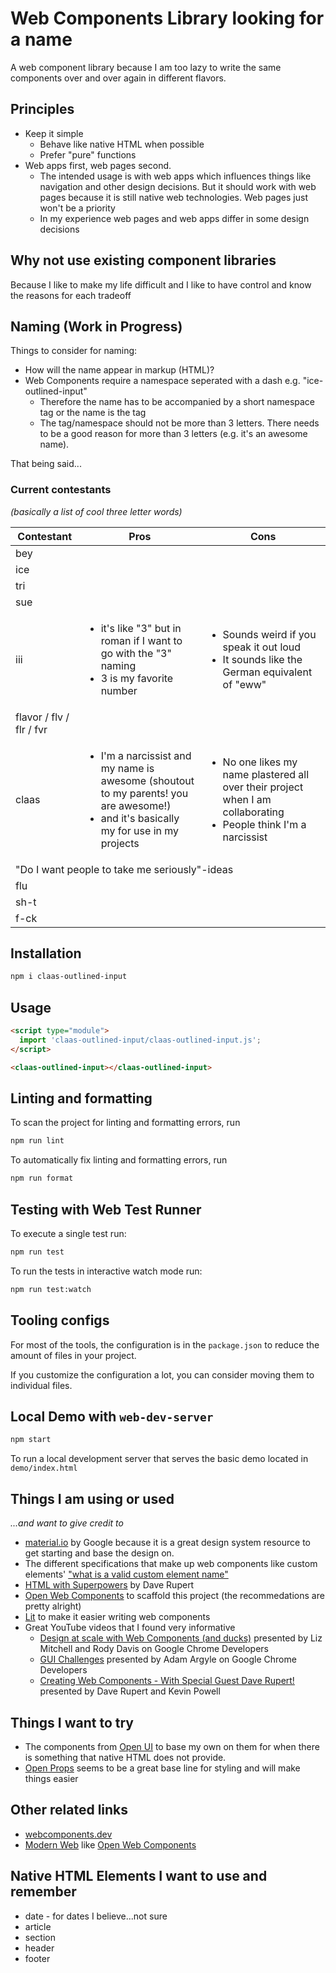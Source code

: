 # Web Components Library looking for a name

A web component library because I am too lazy to write the same components over and over again in different flavors.

## Principles
- Keep it simple
  - Behave like native HTML when possible
  - Prefer "pure" functions
- Web apps first, web pages second.
  - The intended usage is with web apps which influences things like navigation and other design decisions. But it should work with web pages because it is still native web technologies. Web pages just won't be a priority
  - In my experience web pages and web apps differ in some design decisions

## Why not use existing component libraries
Because I like to make my life difficult and I like to have control and know the reasons for each tradeoff

## Naming (Work in Progress)
Things to consider for naming:
- How will the name appear in markup (HTML)?
- Web Components require a namespace seperated with a dash e.g. "ice-outlined-input"
  - Therefore the name has to be accompanied by a short namespace tag or the name is the tag
  - The tag/namespace should not be more than 3 letters. There needs to be a good reason for more than 3 letters (e.g. it's an awesome name).

That being said...

### Current contestants
_(basically a list of cool three letter words)_

<table>
  <thead>
    <tr>
      <th>
        Contestant
      </th>
      <th>
        Pros
      </th>
      <th>
        Cons
      </th>
    </tr>
  </thead>
  <tbody>
    <tr>
      <td>bey</td>
      <td></td>
      <td></td>
    </tr>
    <tr>
      <td>ice</td>
      <td></td>
      <td></td>
    </tr>
    <tr>
      <td>tri</td>
      <td></td>
      <td></td>
    </tr>
    <tr>
      <td>sue</td>
      <td></td>
      <td></td>
    </tr>
    <tr>
      <td>iii</td>
      <td>
      <ul>
        <li>it's like "3" but in roman if I want to go with the "3" naming</li>
        <li>3 is my favorite number</li>
      </ul>
      </td>
      <td>
        <ul>
          <li>Sounds weird if you speak it out loud</li>
          <li>It sounds like the German equivalent of "eww"</li>
        </ul>
      </td>
    </tr>
    <tr>
      <td>flavor / flv / flr / fvr</td>
      <td>
      </td>
      <td></td>
    </tr>
    <tr>
      <td>claas</td>
      <td>
       <ul>
          <li>
          I'm a narcissist and my name is awesome (shoutout to my parents! you are awesome!)
          </li>
          <li>
          and it's basically my for use in my projects
          </li>
        </ul>
      </td>
      <td>
       <ul>
          <li>
          No one likes my name plastered all over their project when I am collaborating
          </li>
          <li>
          People think I'm a narcissist
          </li>
        </ul>
      </td>
    </tr>
    <tr>
      <td colspan="3">"Do I want people to take me seriously"-ideas</td>
    </tr>
    <tr>
      <td>flu</td>
      <td></td>
      <td></td>
    </tr>
    <tr>
      <td>sh-t</td>
      <td></td>
      <td></td>
    </tr>
    <tr>
      <td>f-ck</td>
      <td></td>
      <td></td>
    </tr>
  </tbody>
</table>

## Installation

```bash
npm i claas-outlined-input
```

## Usage

```html
<script type="module">
  import 'claas-outlined-input/claas-outlined-input.js';
</script>

<claas-outlined-input></claas-outlined-input>
```

## Linting and formatting

To scan the project for linting and formatting errors, run

```bash
npm run lint
```

To automatically fix linting and formatting errors, run

```bash
npm run format
```

## Testing with Web Test Runner

To execute a single test run:

```bash
npm run test
```

To run the tests in interactive watch mode run:

```bash
npm run test:watch
```

## Tooling configs

For most of the tools, the configuration is in the `package.json` to reduce the amount of files in your project.

If you customize the configuration a lot, you can consider moving them to individual files.

## Local Demo with `web-dev-server`

```bash
npm start
```

To run a local development server that serves the basic demo located in `demo/index.html`


## Things I am using or used

_...and want to give credit to_

- [material.io](https://material.io) by Google because it is a great design system resource to get starting and base the design on.
- The different specifications that make up web components like custom elements' ["what is a valid custom element name"](https://html.spec.whatwg.org/multipage/custom-elements.html#valid-custom-element-name)
- [HTML with Superpowers](https://htmlwithsuperpowers.netlify.app/) by Dave Rupert
- [Open Web Components](https://open-wc.org/) to scaffold this project (the recommedations are pretty alright)
- [Lit](https://list.dev/) to make it easier writing web components
- Great YouTube videos that I found very informative
  - [Design at scale with Web Components (and ducks)](https://youtu.be/DBcz_bGcHgk) presented by Liz Mitchell and Rody Davis on Google Chrome Developers
  - [GUI Challenges](https://youtube.com/playlist?list=PLNYkxOF6rcIAaV1wwI9540OC_3XoIzMjQ) presented by Adam Argyle on Google Chrome Developers
  - [Creating Web Components - With Special Guest Dave Rupert!](https://youtu.be/Sq5oiHjwFxI) presented by Dave Rupert and Kevin Powell

## Things I want to try

- The components from [Open UI](https://open-ui.org/) to base my own on them for when there is something that native HTML does not provide.
- [Open Props](https://open-props.style/) seems to be a great base line for styling and will make things easier

## Other related links

- [webcomponents.dev](https://webcomponents.dev/)
- [Modern Web](https://modern-web.dev/) like [Open Web Components](https://open-wc.org/)

## Native HTML Elements I want to use and remember
- date - for dates I believe...not sure
- article
- section
- header
- footer
